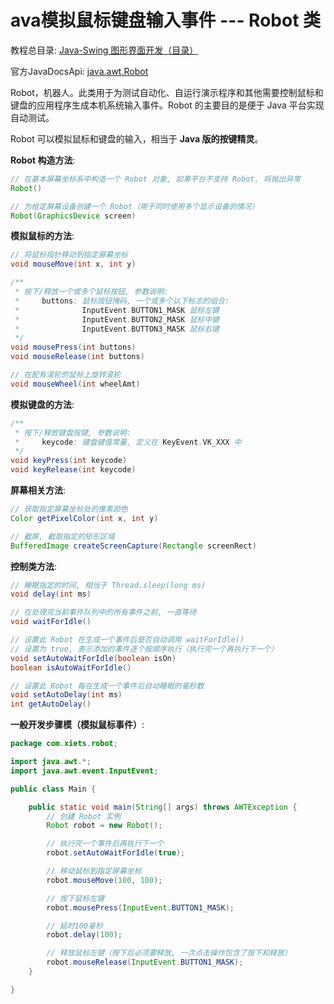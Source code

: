 # ava模拟鼠标键盘输入事件 --- Robot 类

教程总目录: [Java-Swing 图形界面开发（目录）](../README.md)

官方JavaDocsApi: [java.awt.Robot](https://docs.oracle.com/javase/8/docs/api/java/awt/Robot.html)

Robot，机器人。此类用于为测试自动化、自运行演示程序和其他需要控制鼠标和键盘的应用程序生成本机系统输入事件。Robot 的主要目的是便于 Java 平台实现自动测试。

Robot 可以模拟鼠标和键盘的输入，相当于 **Java 版的按键精灵**。

**Robot 构造方法**:

```java
// 在基本屏幕坐标系中构造一个 Robot 对象, 如果平台不支持 Robot, 将抛出异常
Robot()

// 为给定屏幕设备创建一个 Robot（用于同时使用多个显示设备的情况）
Robot(GraphicsDevice screen)
```

**模拟鼠标的方法**:

```java
// 将鼠标指针移动到指定屏幕坐标
void mouseMove(int x, int y)

/**
 * 按下/释放一个或多个鼠标按钮, 参数说明:
 *     buttons: 鼠标按钮掩码, 一个或多个以下标志的组合:
 *              InputEvent.BUTTON1_MASK 鼠标左键
 *              InputEvent.BUTTON2_MASK 鼠标中键
 *              InputEvent.BUTTON3_MASK 鼠标右键
 */
void mousePress(int buttons)
void mouseRelease(int buttons)

// 在配有滚轮的鼠标上旋转滚轮
void mouseWheel(int wheelAmt)
```

**模拟键盘的方法**:

```java
/**
 * 按下/释放键盘按键, 参数说明:
 *     keycode: 键盘键值常量, 定义在 KeyEvent.VK_XXX 中
 */
void keyPress(int keycode)
void keyRelease(int keycode)
```

**屏幕相关方法**:

```java
// 获取指定屏幕坐标处的像素颜色
Color getPixelColor(int x, int y)

// 截屏, 截取指定的矩形区域
BufferedImage createScreenCapture(Rectangle screenRect)
```

**控制类方法**:

```java
// 睡眠指定的时间, 相当于 Thread.sleep(long ms)
void delay(int ms)

// 在处理完当前事件队列中的所有事件之前, 一直等待
void waitForIdle()

// 设置此 Robot 在生成一个事件后是否自动调用 waitForIdle()
// 设置为 true, 表示添加的事件逐个按顺序执行（执行完一个再执行下一个）
void setAutoWaitForIdle(boolean isOn)
boolean isAutoWaitForIdle()

// 设置此 Robot 每在生成一个事件后自动睡眠的毫秒数
void setAutoDelay(int ms)
int getAutoDelay()
```

**一般开发步骤模（模拟鼠标事件）**:

```java
package com.xiets.robot;

import java.awt.*;
import java.awt.event.InputEvent;

public class Main {

    public static void main(String[] args) throws AWTException {
        // 创建 Robot 实例
        Robot robot = new Robot();

        // 执行完一个事件后再执行下一个
        robot.setAutoWaitForIdle(true);

        // 移动鼠标到指定屏幕坐标
        robot.mouseMove(100, 100);

        // 按下鼠标左键
        robot.mousePress(InputEvent.BUTTON1_MASK);

        // 延时100毫秒
        robot.delay(100);

        // 释放鼠标左键（按下后必须要释放, 一次点击操作包含了按下和释放）
        robot.mouseRelease(InputEvent.BUTTON1_MASK);
    }

}
```

